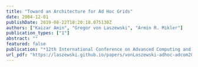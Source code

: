 ```yaml
---
title: "Toward an Architecture for Ad Hoc Grids"
date: 2004-12-01
publishDate: 2019-08-22T18:20:18.075138Z
authors: ["Kaizar Amin", "Gregor von Laszewski", "Armin R. Mikler"]
publication_types: ["1"]
abstract: ""
featured: false
publication: "*12th International Conference on Advanced Computing and Communications (ADCOM 2004)*"
url_pdf: "https://laszewski.github.io/papers/vonLaszewski-adhoc-adcom2004.pdf"
---
```


